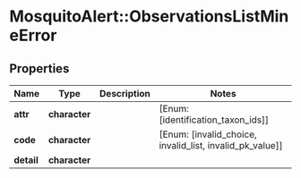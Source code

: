 # MosquitoAlert::ObservationsListMineError


## Properties
Name | Type | Description | Notes
------------ | ------------- | ------------- | -------------
**attr** | **character** |  | [Enum: [identification_taxon_ids]] 
**code** | **character** |  | [Enum: [invalid_choice, invalid_list, invalid_pk_value]] 
**detail** | **character** |  | 


